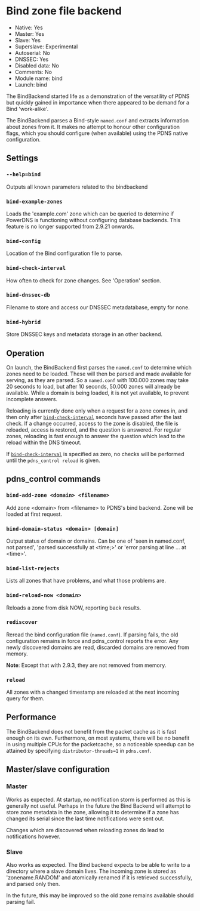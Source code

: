 # Bind zone file backend

* Native: Yes
* Master: Yes
* Slave: Yes
* Superslave: Experimental
* Autoserial: No
* DNSSEC: Yes
* Disabled data: No
* Comments: No
* Module name: bind
* Launch: bind

The BindBackend started life as a demonstration of the versatility of PDNS but quickly gained in importance when there appeared to be demand for a Bind 'work-alike'.

The BindBackend parses a Bind-style `named.conf` and extracts information about zones from it. It makes no attempt to honour other configuration flags, which you should configure (when available) using the PDNS native configuration.

## Settings
### `--help=bind`
Outputs all known parameters related to the bindbackend

### `bind-example-zones`
Loads the 'example.com' zone which can be queried to determine if PowerDNS is functioning without configuring database backends. This feature is no longer supported from 2.9.21 onwards.

### `bind-config`
Location of the Bind configuration file to parse.

### `bind-check-interval`
How often to check for zone changes. See 'Operation' section.

### `bind-dnssec-db`
Filename to store and access our DNSSEC metadatabase, empty for none.

### `bind-hybrid`
Store DNSSEC keys and metadata storage in an other backend.

## Operation
On launch, the BindBackend first parses the `named.conf` to determine which zones need to be loaded. These will then be parsed and made available for serving, as they are parsed. So a `named.conf` with 100.000 zones may take 20 seconds to load, but after 10 seconds, 50.000 zones will already be available. While a domain is being loaded, it is not yet available, to prevent incomplete answers.

Reloading is currently done only when a request for a zone comes in, and then only after [`bind-check-interval`](#bind-check-interval) seconds have passed after the last check. If a change occurred, access to the zone is disabled, the file is reloaded, access is restored, and the question is answered. For regular zones, reloading is fast enough to answer the question which lead to the reload within the DNS timeout.

If [`bind-check-interval`](#bind-check-interval) is specified as zero, no checks will be performed until the `pdns_control reload` is given.

## pdns\_control commands
### `bind-add-zone <domain> <filename>`
Add zone \<domain\> from \<filename\> to PDNS's bind backend. Zone will be loaded at first request.

### `bind-domain-status <domain> [domain]`
Output status of domain or domains. Can be one of 'seen in named.conf, not parsed', 'parsed successfully at \<time;\>' or 'error parsing at line ... at \<time\>'.

### `bind-list-rejects`
Lists all zones that have problems, and what those problems are.

### `bind-reload-now <domain>`
Reloads a zone from disk NOW, reporting back results.

### `rediscover`
Reread the bind configuration file (`named.conf`). If parsing fails, the old configuration remains in force and pdns\_control reports the error. Any newly discovered domains are read, discarded domains are removed from memory.

**Note**: Except that with 2.9.3, they are not removed from memory.

### `reload`
All zones with a changed timestamp are reloaded at the next incoming query for them.

## Performance
The BindBackend does not benefit from the packet cache as it is fast enough on its own. Furthermore, on most systems, there will be no benefit in using multiple CPUs for the packetcache, so a noticeable speedup can be attained by specifying `distributor-threads=1` in `pdns.conf`.

## Master/slave configuration

### Master
Works as expected. At startup, no notification storm is performed as this is generally not useful. Perhaps in the future the Bind Backend will attempt to store zone metadata in the zone, allowing it to determine if a zone has changed its serial since the last time notifications were sent out.

Changes which are discovered when reloading zones do lead to notifications however.

### Slave
Also works as expected. The Bind backend expects to be able to write to a directory where a slave domain lives. The incoming zone is stored as 'zonename.RANDOM' and atomically renamed if it is retrieved successfully, and parsed only then.

In the future, this may be improved so the old zone remains available should parsing fail.
